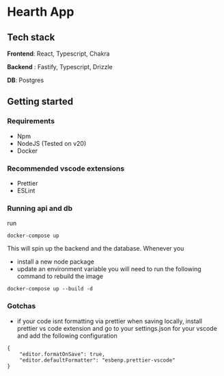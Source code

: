# Hearth App

## Tech stack

**Frontend**: React, Typescript, Chakra

**Backend** : Fastify, Typescript, Drizzle

**DB**: Postgres

## Getting started

### Requirements

- Npm
- NodeJS (Tested on v20)
- Docker

### Recommended vscode extensions

- Prettier
- ESLint

### Running api and db

run

`docker-compose up`

This will spin up the backend and the database. Whenever you

- install a new node package
- update an environment variable
  you will need to run the following command to rebuild the image

`docker-compose up --build -d`

### Gotchas

- if your code isnt formatting via prettier when saving locally, install prettier vs code extension and go to your settings.json for your vscode and add the following configuration

```
{
    "editor.formatOnSave": true,
    "editor.defaultFormatter": "esbenp.prettier-vscode"
}
```
